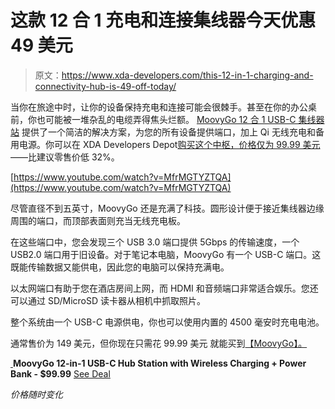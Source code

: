 # 这款 12 合 1 充电和连接集线器今天优惠 49 美元

> 原文：<https://www.xda-developers.com/this-12-in-1-charging-and-connectivity-hub-is-49-off-today/>

当你在旅途中时，让你的设备保持充电和连接可能会很棘手。甚至在你的办公桌前，你也可能被一堆杂乱的电缆弄得焦头烂额。 [MoovyGo 12 合 1 USB-C 集线器站](https://depot.xda-developers.com/sales/moovy-12in1-usbc-hub-station-with-wireless-charging-powerbank?utm_source=xda-developers.com&utm_medium=referral&utm_campaign=moovy-12in1-usbc-hub-station-with-wireless-charging-powerbank&utm_term=scsf-433047&utm_content=a0x1P000004Y7L5QAK&scsonar=1) 提供了一个简洁的解决方案，为您的所有设备提供端口，加上 Qi 无线充电和备用电源。你可以在 XDA Developers Depot[购买这个中枢，价格仅为 99.99 美元](https://depot.xda-developers.com/sales/moovy-12in1-usbc-hub-station-with-wireless-charging-powerbank?utm_source=xda-developers.com&utm_medium=referral&utm_campaign=moovy-12in1-usbc-hub-station-with-wireless-charging-powerbank&utm_term=scsf-433047&utm_content=a0x1P000004Y7L5QAK&scsonar=1)——比建议零售价低 32%。

[https://www.youtube.com/watch?v=MfrMGTYZTQA](https://www.youtube.com/watch?v=MfrMGTYZTQA)

尽管直径不到五英寸，MoovyGo 还是充满了科技。圆形设计便于接近集线器边缘周围的端口，而顶部表面则充当无线充电板。

在这些端口中，您会发现三个 USB 3.0 端口提供 5Gbps 的传输速度，一个 USB2.0 端口用于旧设备。对于笔记本电脑，MoovyGo 有一个 USB-C 端口。这既能传输数据又能供电，因此您的电脑可以保持充满电。

以太网端口有助于您在酒店房间上网，而 HDMI 和音频端口非常适合娱乐。您还可以通过 SD/MicroSD 读卡器从相机中抓取照片。

整个系统由一个 USB-C 电源供电，你也可以使用内置的 4500 毫安时充电电池。

通常售价为 149 美元，但你现在只需花 99.99 美元 就能买到[【MoovyGo】。](https://depot.xda-developers.com/sales/moovy-12in1-usbc-hub-station-with-wireless-charging-powerbank?utm_source=xda-developers.com&utm_medium=referral&utm_campaign=moovy-12in1-usbc-hub-station-with-wireless-charging-powerbank&utm_term=scsf-433047&utm_content=a0x1P000004Y7L5QAK&scsonar=1)

[ ](https://depot.xda-developers.com/sales/moovy-12in1-usbc-hub-station-with-wireless-charging-powerbank?utm_source=xda-developers.com&utm_medium=referral-cta&utm_campaign=moovy-12in1-usbc-hub-station-with-wireless-charging-powerbank&utm_term=scsf-433047&utm_content=a0x1P000004Y7L5QAK&scsonar=1)**MoovyGo 12-in-1 USB-C Hub Station with Wireless Charging + Power Bank - $99.99** [See Deal](https://depot.xda-developers.com/sales/moovy-12in1-usbc-hub-station-with-wireless-charging-powerbank?utm_source=xda-developers.com&utm_medium=referral-cta&utm_campaign=moovy-12in1-usbc-hub-station-with-wireless-charging-powerbank&utm_term=scsf-433047&utm_content=a0x1P000004Y7L5QAK&scsonar=1)

*价格随时变化*